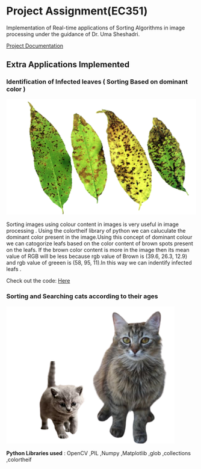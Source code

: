 # Project Assignment(EC351)

Implementation of Real-time applications of Sorting Algorithms in image processing under the guidance of Dr. Uma Sheshadri. 

[Project Documentation]()

## Extra Applications Implemented

### Identification of Infected leaves ( Sorting Based on dominant color )

![](l.png)

Sorting images using colour content in images is very useful in image processing . Using the colortheif library of python we can caluculate the dominant color present in the image.Using this concept of dominant colour we can catogorize leafs based on the color content of brown spots present on the leafs. If the brown color content is more in the image then its mean value of RGB will be less because rgb value of Brown is (39.6, 26.3, 12.9) and rgb value of greeen is (58, 95, 11).In this way we can indentify infected leafs .

Check out the code: [Here](https://github.com/P-Chandana/EC351_Algorithms_Virtual_Hackathon/blob/main/Sorting_by_color.py)

### Sorting and Searching cats according to their ages 
![](a.png)


**Python Libraries used** : OpenCV ,PIL ,Numpy ,Matplotlib ,glob ,collections ,colortheif 










